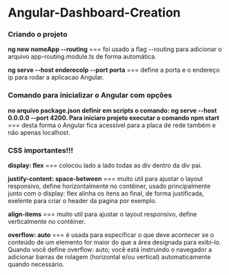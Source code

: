 # Angular-Dashboard-Creation

<h3>Criando o projeto</h3>
<p><strong>ng new nomeApp --routing</strong> === foi usado a flag --routing para adicionar o arquivo app-routing.module.ts de forma automática.</p>
<p><strong>ng serve --host enderecoIp --port porta</strong> === define a porta e o endereço ip para rodar a aplicacao Angular.</p>

<h3>Comando para inicializar o Angular com opções</h3>
<p><strong>no arquivo package.json definir em scripts o comando: ng serve --host 0.0.0.0 --port 4200. Para iniciaro projeto executar o comando npm start</strong> === desta forma o Angular fica acessível para a placa de rede também e não apenas localhost.</p>

<h3>CSS importantes!!!</h3>
<p><strong>display: flex</strong> === colocou lado a lado todas as div dentro da <emph>div pai.</emph></p>
<p><strong>justify-content: space-between</strong> === muito util para ajustar o layout responsivo, define horizontalmente no contêiner, usado principalmente junto com o <emph>display: flex</emph> alinha os itens ao final, de forma justificada, exelente para criar o header da pagina por exemplo.</p>
<p><strong>align-items</strong> === muito util para ajustar o layout responsivo, define verticalmente no contêiner.</p>
<p><strong>overflow: auto</strong> ===  é usada para especificar o que deve acontecer se o conteúdo de um elemento for maior do que a área designada para exibi-lo. Quando você define overflow: auto; você está instruindo o navegador a adicionar barras de rolagem (horizontal e/ou vertical) automaticamente quando necessário.</p>
